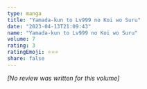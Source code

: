 ```yaml
---
type: manga
title: "Yamada-kun to Lv999 no Koi wo Suru"
date: "2023-04-13T21:09:43"
name: "Yamada-kun to Lv999 no Koi wo Suru"
volume: 7
rating: 3
ratingEmoji: ⭐️⭐️⭐️
share: false
---
```


*[No review was written for this volume]*
